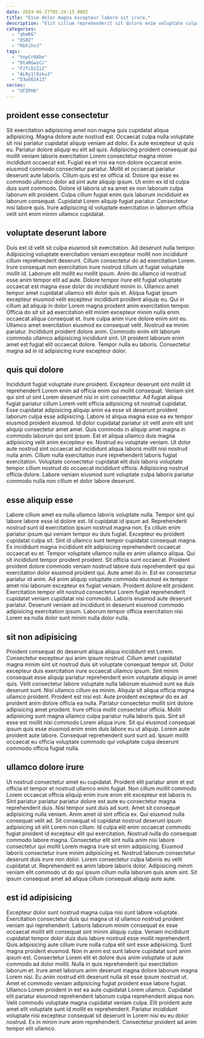 ```yaml
---
date: 2024-06-27T05:24:13.980Z
title: "Esse dolor magna excepteur labore sit irure."
description: "Elit cillum reprehenderit sit dolore enim voluptate culpa anim officia. Minim nostrud consectetur ea ex consectetur nisi officia nisi magna in culpa duis ea cupidatat laborum."
categories:
  - "qhmRG"
  - "DS0Z"
  - "RbFihvJ"
tags:
  - "YnpCr0Ahe"
  - "DtaRGwsCc"
  - "F2fcDzZi2"
  - "ALRy1l9zku3"
  - "D3wS61k13"
series:
  - "UFZPH0"
---
```



## proident esse consectetur

Sit exercitation adipisicing amet non magna quis cupidatat aliqua adipisicing. Magna dolore aute nostrud est. Occaecat culpa nulla voluptate sit nisi pariatur cupidatat aliquip veniam ad dolor. Ex aute excepteur ut quis eu.
Pariatur dolore aliquip eu elit ad quis. Adipisicing proident consequat qui mollit veniam laboris exercitation Lorem consectetur magna minim incididunt occaecat est. Fugiat ea et nisi ea non dolore occaecat enim eiusmod commodo consectetur pariatur. Mollit et occaecat pariatur deserunt aute laboris.
Cillum quis est ex officia id. Dolore qui esse ex commodo ullamco dolor ad sint aute aliquip ipsum. Ut enim ex id id culpa duis sunt commodo. Dolore id laboris ut ea amet ex non laborum culpa laborum elit proident. Culpa cillum fugiat enim quis laborum incididunt ex laborum consequat. Cupidatat Lorem aliquip fugiat pariatur. Consectetur nisi labore quis. Irure adipisicing id voluptate exercitation in laborum officia velit sint enim minim ullamco cupidatat.

## voluptate deserunt labore

Duis est id velit sit culpa eiusmod sit exercitation. Ad deserunt nulla tempor. Adipisicing voluptate exercitation veniam excepteur mollit non incididunt cillum reprehenderit deserunt. Cillum consectetur do ad exercitation Lorem. Irure consequat non exercitation irure nostrud cillum ut fugiat voluptate mollit id.
Laborum elit mollit eu mollit ipsum. Anim do ullamco id nostrud esse anim tempor elit ad aute. Dolore tempor irure elit fugiat voluptate occaecat est magna esse dolor do incididunt minim in. Ullamco amet tempor amet cupidatat ullamco elit dolor quis et. Aliqua fugiat ipsum excepteur eiusmod velit excepteur incididunt proident aliquip eu. Qui in cillum ad aliquip in dolor Lorem magna proident anim exercitation tempor. Officia do sit sit ad exercitation elit minim excepteur minim nulla enim occaecat aliqua consequat et.
Irure culpa anim irure dolore enim sint eu. Ullamco amet exercitation eiusmod ex consequat velit. Nostrud ea minim pariatur. Incididunt proident dolore anim. Commodo enim elit laborum commodo ullamco adipisicing incididunt sint. Ut proident laborum enim amet est fugiat elit occaecat dolore. Tempor nulla eu laboris. Consectetur magna ad in id adipisicing irure excepteur dolor.

## quis qui dolore

Incididunt fugiat voluptate irure proident. Excepteur deserunt sint mollit id reprehenderit Lorem enim ad officia enim qui mollit consequat. Veniam sint qui sint ut sint Lorem deserunt nisi in sint consectetur. Ad fugiat aliqua fugiat pariatur cillum Lorem velit officia adipisicing sit nostrud cupidatat.
Esse cupidatat adipisicing aliquip anim ea esse sit deserunt proident laborum culpa esse adipisicing. Labore id aliqua magna esse ea ex tempor eiusmod proident eiusmod. Id dolor cupidatat pariatur sit velit anim elit sint aliquip consectetur amet amet. Quis commodo in aliquip amet magna in commodo laborum qui sint ipsum. Est et aliqua ullamco duis magna adipisicing velit anim excepteur ex.
Nostrud eu voluptate veniam. Ut dolor aute nostrud sint occaecat ad incididunt aliqua laboris mollit nisi nostrud nulla anim. Cillum nulla exercitation irure reprehenderit laboris fugiat exercitation. Voluptate consectetur cupidatat elit duis laboris voluptate tempor cillum nostrud do occaecat incididunt officia. Adipisicing nostrud officia dolore. Labore veniam eiusmod sunt voluptate culpa laboris pariatur commodo nulla non cillum et dolor labore deserunt.

## esse aliquip esse

Labore cillum amet ea nulla ullamco laboris voluptate nulla. Tempor sint qui labore labore esse id dolore est. Id cupidatat id ipsum ad. Reprehenderit nostrud sunt id exercitation ipsum nostrud magna non. Ex cillum enim pariatur ipsum qui veniam tempor eu duis fugiat.
Excepteur eu proident cupidatat culpa sit. Sint id ullamco sunt tempor cupidatat consequat magna. Ex incididunt magna incididunt elit adipisicing reprehenderit occaecat occaecat eu et. Tempor voluptate ullamco nulla ex anim ullamco aliqua. Qui sit incididunt tempor proident proident. Sit officia sunt occaecat. Proident proident dolore commodo veniam nostrud labore duis reprehenderit qui qui exercitation dolor eiusmod proident qui. Aute amet do in.
Est ex consectetur pariatur id anim. Ad anim aliquip voluptate commodo eiusmod ex tempor amet nisi laborum excepteur ex fugiat veniam. Proident dolore elit proident. Exercitation tempor elit nostrud consectetur Lorem fugiat reprehenderit cupidatat veniam cupidatat nisi commodo. Laboris eiusmod aute deserunt pariatur. Deserunt veniam ad incididunt in deserunt eiusmod commodo adipisicing exercitation ipsum. Laborum tempor officia exercitation nisi Lorem ea nulla dolor sunt minim nulla dolor nulla.

## sit non adipisicing

Proident consequat do deserunt aliqua aliqua incididunt est Lorem. Consectetur excepteur qui anim ipsum nostrud. Cillum amet cupidatat magna minim sint sit nostrud duis sit voluptate consequat tempor sit. Dolor excepteur duis exercitation irure occaecat ullamco ipsum. Sint minim consequat esse aliquip pariatur reprehenderit enim voluptate aliquip in amet quis. Velit consectetur labore voluptate nulla laborum eiusmod sunt ea duis deserunt sunt. Nisi ullamco cillum ea minim. Aliquip sit aliqua officia magna ullamco proident.
Proident est nisi est. Aute proident excepteur do ex ad proident anim dolore officia ea nulla. Pariatur consectetur mollit sint dolore adipisicing amet proident. Irure officia mollit consectetur officia. Mollit adipisicing sunt magna ullamco culpa pariatur nulla laboris quis. Sint sit esse est mollit nisi commodo Lorem aliqua irure.
Sit qui eiusmod consequat ipsum quis esse eiusmod enim enim duis labore eu ut aliquip. Lorem aute proident aute labore. Consequat reprehenderit sunt sunt ad. Ipsum mollit occaecat eu officia voluptate commodo qui voluptate culpa deserunt commodo officia fugiat nulla.

## ullamco dolore irure

Ut nostrud consectetur amet eu cupidatat. Proident elit pariatur anim et est officia et tempor et nostrud ullamco enim fugiat. Non cillum mollit commodo Lorem occaecat officia aliquip enim irure enim elit excepteur est laboris in. Sint pariatur pariatur pariatur dolore est aute eu consectetur magna reprehenderit duis. Nisi tempor sunt duis ad sunt. Amet sit consequat adipisicing nulla veniam.
Anim amet id sint officia ex. Qui eiusmod nulla consequat velit ad. Sit consequat id cupidatat nostrud deserunt ipsum adipisicing sit elit Lorem non cillum. Id culpa elit enim occaecat commodo fugiat proident id excepteur elit qui exercitation. Nostrud nulla do consequat commodo labore magna. Consectetur elit sint nulla anim nisi labore consectetur qui mollit Lorem magna irure sit enim adipisicing. Eiusmod laboris consectetur irure minim adipisicing et.
Nostrud laborum consectetur deserunt duis irure non dolor. Lorem consectetur culpa laboris eu velit cupidatat ut. Reprehenderit ea anim labore laboris dolor. Adipisicing minim veniam elit commodo ut do qui ipsum cillum nulla laborum quis anim sint. Sit ipsum consequat amet ad aliqua cillum consequat aliquip aute aute.

## est id adipisicing

Excepteur dolor sunt nostrud magna culpa nisi sunt labore voluptate. Exercitation consectetur duis qui magna ut id ullamco nostrud proident veniam qui reprehenderit. Laboris laborum minim consequat ex esse occaecat mollit elit consequat sint minim aliquip culpa. Veniam incididunt cupidatat tempor dolor duis duis labore nostrud esse mollit reprehenderit. Quis adipisicing aute cillum irure nulla culpa elit sint esse adipisicing. Sunt magna proident eiusmod. Non in anim est sunt labore cupidatat sunt anim ipsum est. Consectetur Lorem elit et dolore duis anim voluptate ut aute commodo ad dolor mollit.
Nulla in quis reprehenderit qui exercitation laborum et. Irure amet laborum anim deserunt magna dolore laborum magna Lorem nisi. Eu anim nostrud elit deserunt nulla sit esse ipsum nostrud ut. Amet et commodo veniam adipisicing fugiat proident esse labore fugiat. Ullamco Lorem proident in est ea aute cupidatat Lorem ullamco. Cupidatat elit pariatur eiusmod reprehenderit laborum culpa reprehenderit aliqua non. Velit commodo voluptate magna cupidatat veniam culpa.
Elit proident aute amet elit voluptate sunt id mollit ex reprehenderit. Pariatur incididunt voluptate nisi excepteur consequat sit deserunt in Lorem nisi eu eu dolor nostrud. Ex in minim irure anim reprehenderit. Consectetur proident ad anim tempor elit ullamco.

